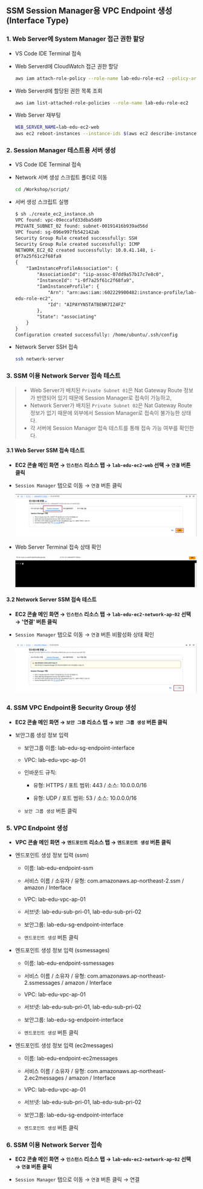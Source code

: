 ## SSM Session Manager용 VPC Endpoint 생성 (Interface Type)

### 1. Web Server에 System Manager 접근 권한 할당

- VS Code IDE Terminal 접속

- Web Serverd에 CloudWatch 접근 권한 할당

  ```bash
  aws iam attach-role-policy --role-name lab-edu-role-ec2 --policy-arn arn:aws:iam::aws:policy/AmazonSSMManagedInstanceCore
  ```

- Web Serverd에 할당된 권한 목록 조회

  ```bash
  aws iam list-attached-role-policies --role-name lab-edu-role-ec2
  ```

- Web Server 재부팅

  ```bash
  WEB_SERVER_NAME=lab-edu-ec2-web
  aws ec2 reboot-instances --instance-ids $(aws ec2 describe-instances --filters "Name=tag:Name,Values=$WEB_SERVER_NAME" --query "Reservations[].Instances[].InstanceId" --output text)
  ```

### 2. Session Manager 테스트용 서버 생성

- VS Code IDE Terminal 접속

- Network 서버 생성 스크립트 폴더로 이동

  ```bash
  cd /Workshop/script/
  ```

- 서버 생성 스크립트 실행

  ```
  $ sh ./create_ec2_instance.sh
  VPC found: vpc-09eccafd33dba5dd9
  PRIVATE_SUBNET_02 found: subnet-00191416b939ad56d
  VPC found: sg-096e997fb542142ab
  Security Group Rule created successfully: SSH
  Security Group Rule created successfully: ICMP
  NETWORK_EC2_02 created successfully: 10.0.41.148, i-0f7a25f61c2f68fa9
  {
      "IamInstanceProfileAssociation": {
          "AssociationId": "iip-assoc-07dd9a57b17c7e8c0",
          "InstanceId": "i-0f7a25f61c2f68fa9",
          "IamInstanceProfile": {
              "Arn": "arn:aws:iam::602229900482:instance-profile/lab-edu-role-ec2",
              "Id": "AIPAYYN5TATBENR7IZ4FZ"
          },
          "State": "associating"
      }
  }
  Configuration created successfully: /home/ubuntu/.ssh/config
  ```

- Network Server SSH 접속

  ```bash
  ssh network-server
  ```

### 3. SSM 이용 Network Server 접속 테스트

> - Web Server가 배치된 `Private Subnet 01`은 Nat Gateway Route 정보가 반영되어 있기 때문에 Session Manager로 접속이 가능하고,
> - Network Server가 배치된 `Private Subnet 02`은 Nat Gateway Route 정보가 없기 때문에 외부에서 Session Manager로 접속이 불가능한 상태다.
> - 각 서버에 Session Manager 접속 테스트를 통해 접속 가능 여부를 확인한다.

#### 3.1 Web Server SSM 접속 테스트

- **EC2 콘솔 메인 화면 → `인스턴스` 리소스 탭 → `lab-edu-ec2-web` 선택 → `연결` 버튼 클릭**

- `Session Manager` 탭으로 이동 → `연결` 버튼 클릭

  ![alt text](./img/ssm_01.png)

- Web Server Terminal 접속 상태 확인

  ![alt text](./img/ssm_02.png)

#### 3.2 Network Server SSM 접속 테스트

- **EC2 콘솔 메인 화면 → `인스턴스` 리소스 탭 → `lab-edu-ec2-network-ap-02` 선택 → '연결' 버튼 클릭**

- `Session Manager` 탭으로 이동 → `연결` 버튼 비활성화 상태 확인

  ![alt text](./img/ssm_03.png)

### 4. SSM VPC Endpoint용 Security Group 생성

- **EC2 콘솔 메인 화면 → `보안 그룹` 리소스 탭 → `보안 그룹 생성` 버튼 클릭**

- 보안그룹 생성 정보 입력

    - 보안그룹 이름: lab-edu-sg-endpoint-interface

    - VPC: lab-edu-vpc-ap-01

    - 인바운드 규칙:

        - 유형: HTTPS / 포트 범위: 443 / 소스: 10.0.0.0/16

        - 유형: UDP / 포트 범위: 53 / 소스: 10.0.0.0/16

    - `보안 그룹 생성` 버튼 클릭

### 5. VPC Endpoint 생성

- **VPC 콘솔 메인 화면 → `엔드포인트` 리소스 탭 → `엔드포인트 생성` 버튼 클릭**

- 엔드포인트 생성 정보 입력 (ssm)

    - 이름: lab-edu-endpoint-ssm

    - 서비스 이름 / 소유자 / 유형: com.amazonaws.ap-northeast-2.ssm / amazon / Interface

    - VPC: lab-edu-vpc-ap-01

    - 서브넷: lab-edu-sub-pri-01, lab-edu-sub-pri-02

    - 보안그룹: lab-edu-sg-endpoint-interface

    - `엔드포인트 생성` 버튼 클릭

- 엔드포인트 생성 정보 입력 (ssmessages)

    - 이름: lab-edu-endpoint-ssmessages

    - 서비스 이름 / 소유자 / 유형: com.amazonaws.ap-northeast-2.ssmessages / amazon / Interface

    - VPC: lab-edu-vpc-ap-01

    - 서브넷: lab-edu-sub-pri-01, lab-edu-sub-pri-02

    - 보안그룹: lab-edu-sg-endpoint-interface

    - `엔드포인트 생성` 버튼 클릭

- 엔드포인트 생성 정보 입력 (ec2messages)

    - 이름: lab-edu-endpoint-ec2messages

    - 서비스 이름 / 소유자 / 유형: com.amazonaws.ap-northeast-2.ec2messages / amazon / Interface

    - VPC: lab-edu-vpc-ap-01

    - 서브넷: lab-edu-sub-pri-01, lab-edu-sub-pri-02

    - 보안그룹: lab-edu-sg-endpoint-interface

    - `엔드포인트 생성` 버튼 클릭

### 6. SSM 이용 Network Server 접속

- **EC2 콘솔 메인 화면 → `인스턴스` 리소스 탭 → `lab-edu-ec2-network-ap-02` 선택 → `연결` 버튼 클릭**

- `Session Manager` 탭으로 이동 → `연결` 버튼 클릭 → 연결 












